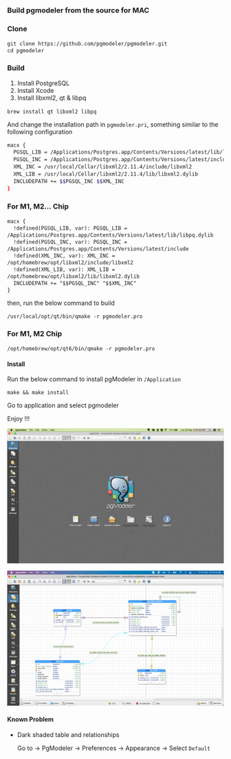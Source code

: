 ### Build pgmodeler from the source for MAC

### Clone

    git clone https://github.com/pgmodeler/pgmodeler.git
    cd pgmodeler

### Build

1. Install PostgreSQL
2. Install Xcode
3. Install libxml2, qt & libpq

`
brew install qt libxml2 libpq
`

And change the installation path in `pgmodeler.pri`, something similar to the following configuration

```bash
macx {
  PGSQL_LIB = /Applications/Postgres.app/Contents/Versions/latest/lib/libpq.dylib
  PGSQL_INC = /Applications/Postgres.app/Contents/Versions/latest/include
  XML_INC = /usr/local/Cellar/libxml2/2.11.4/include/libxml2
  XML_LIB = /usr/local/Cellar/libxml2/2.11.4/lib/libxml2.dylib
  INCLUDEPATH += $$PGSQL_INC $$XML_INC
}
```
### For M1, M2... Chip
```
macx {
  !defined(PGSQL_LIB, var): PGSQL_LIB = /Applications/Postgres.app/Contents/Versions/latest/lib/libpq.dylib
  !defined(PGSQL_INC, var): PGSQL_INC = /Applications/Postgres.app/Contents/Versions/latest/include
  !defined(XML_INC, var): XML_INC = /opt/homebrew/opt/libxml2/include/libxml2
  !defined(XML_LIB, var): XML_LIB = /opt/homebrew/opt/libxml2/lib/libxml2.dylib
  INCLUDEPATH += "$$PGSQL_INC" "$$XML_INC"
}
```

then, run the below command to build


    /usr/local/opt/qt/bin/qmake -r pgmodeler.pro

### For M1, M2 Chip

    /opt/homebrew/opt/qt6/bin/qmake -r pgmodeler.pro

#### Install

Run the below command to install pgModeler in `/Application`

    make && make install

Go to application and select pgmodeler

Enjoy !!!

![](mac-pgmodeler.png)

![](Mac-PgModeler-1.png)

#### Known Problem

* Dark shaded table and relationships

   Go to -> PgModeler -> Preferences -> Appearance -> Select `Default`
